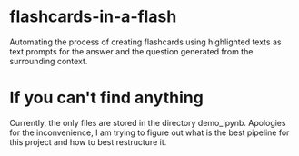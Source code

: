 # flashcards-in-a-flash
Automating the process of creating flashcards using highlighted texts as text prompts for the answer and the question generated from the surrounding context.

# If you can't find anything    
Currently, the only files are stored in the directory demo_ipynb. Apologies for the inconvenience, I am trying to figure out what is the best pipeline for this project and how to best restructure it. 